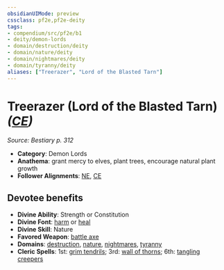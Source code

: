 ```yaml
---
obsidianUIMode: preview
cssclass: pf2e,pf2e-deity
tags:
- compendium/src/pf2e/b1
- deity/demon-lords
- domain/destruction/deity
- domain/nature/deity
- domain/nightmares/deity
- domain/tyranny/deity
aliases: ["Treerazer", "Lord of the Blasted Tarn"]
---
```

# Treerazer (Lord of the Blasted Tarn) *([CE](../../../rules/traits/chaotic-evil-b1.md))*  
*Source: Bestiary p. 312*  

- **Category**: Demon Lords
- **Anathema**: grant mercy to elves, plant trees, encourage natural plant growth
- **Follower Alignments**: [NE](../../../rules/traits/neutral-evil-b1.md), [CE](../../../rules/traits/chaotic-evil-b1.md)

## Devotee benefits

- **Divine Ability**: Strength or Constitution
- **Divine Font**: [harm](../../spells/harm.md) or [heal](../../spells/heal.md)
- **Divine Skill**: Nature
- **Favored Weapon**: [battle axe](../../equipment/items/battle-axe.md)
- **Domains**: [destruction](../domains.md#Destruction), [nature](../domains.md#Nature), [nightmares](../domains.md#Nightmares), [tyranny](../domains.md#Tyranny)
- **Cleric Spells**: 1st: [grim tendrils](../../spells/grim-tendrils.md); 3rd: [wall of thorns](../../spells/wall-of-thorns.md); 6th: [tangling creepers](../../spells/tangling-creepers.md)